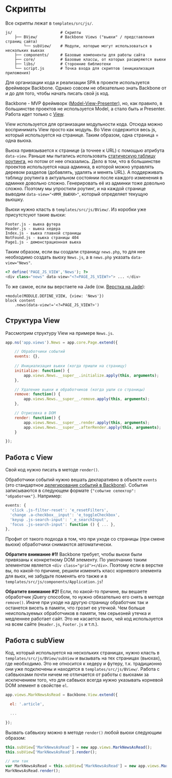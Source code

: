 # Скрипты

Все скрипты лежат в `templates/src/js/`.

```
js/                     # Скрипты
    ├── BView/          # Backbone Views ("вьюхи" / представления страниц сайта)
        └── subView/    # Модули, которые могут использоваться в нескольких вьюхах
    ├── components/     # Базовые компоненты для работы сайта
    ├── core/           # Базовые классы, от которых расширяются вьюхи
    ├── libs/           # Сторонние библиотеки
    └── script.js       # Точка входа для скриптов (инициализация приложения)
```

Для организации кода и реализации SPA в проекте используется фреймворк Backbone. Однако совсем не обязательно знать Backbone от и до для того, чтобы начать писать свой js код.

Backbone - MVP фреймворк \([Model-View-Presenter](https://ru.wikipedia.org/wiki/Model-View-Presenter)\), но, как правило, в большинстве проектов не используется Model, а стало быть и Presenter. Работа идет только с [View](http://backbonejs.org/#View). 

View используется для организации модульности кода. Отсюда можно воспринимать View просто как модуль. Во View содержится весь js, который иcпользуется на странице. Таким образом, одна страница = одна вьюха.

Вьюха привязывается к странице (а точнее к URL) с помощью атрибута `data-view`. Раньше мы пытались использовать [статическую таблицу роутинга](http://backbonejs.org/#Router-routes), но потом от нее отказались. Дело в том, что в большинстве проектов используется наша админка, в которой можно управлять деревом разделов (добавлять, удалять и менять URL). А поддерживать таблицу роутинга в актуальном состоянии после каждого изменения в админке довольно сложно. Генерировать её из админки тоже довольно сложно. Поэтому мы упростили роутинг, и на каждой странице выводим `data-view="<ИМЯ_ВЬЮХИ>"`, который определяет текущую вьюшку.

Вьюхи нужно класть в `templates/src/js/BView/`. Из коробки уже присутстсуют такие вьюхи:

```
Footer.js - вьюха футера
Header.js - вьюха хедера
Index.js - вьюха главной страницы
NotFound.js - вьюха страницы 404
Page1.js - демонстрационная вьюха
```

Таким образом, если вы создали страницу `news.php`, то для нее необходимо создать вьюху `News.js`, а в `news.php` указать `data-view="News"`.

```php
<? define('PAGE_JS_VIEW','News'); ?>
<div class="news" data-view="<?=PAGE_JS_VIEW?>"> ... </div>
```

То же самое, если вы верстаете на Jade (см. [Верстка на Jade](jade.md)):

```jade
+module(MODULE.DEFINE_VIEW, {view: 'News'})
block content
    .news(data-view!='<?=PAGE_JS_VIEW?>')
```

## Структура View

Рассмотрим структуру View на примере `News.js`.

```js
app.ns('app.views').News = app.core.Page.extend({

    // Обработчики событий
    events: {},
    
    // Инициализация вьюхи (когда пришли на страницу)
    initialize: function() {
        app.views.News.__super__.initialize.apply(this, arguments); 
    },

    // Удаление вьюхи и обработчиков (когда ушли со страницы)
    remove: function() {
        app.views.News.__super__.remove.apply(this, arguments); 
    },

    // Отрисовка в DOM
    render: function() {
        app.views.News.__super__.render.apply(this, arguments);
        app.views.News.__super__.afterRender.apply(this, arguments);
    }

});
```

## Работа с View

Свой код нужно писать в методе `render()`.

Обработчики событий нужно вешать декларативно в объекте `events` \(это стандартное [делегирование событий в Backbone](http://backbonejs.org/#View-delegateEvents)\). События записываются в следующем формате `{"событие селектор": "обработчик"}`. Например:

```js
events: {
  'click .js-filter-reset': 'e_resetFilters',
  'change .a-checkbox__input': 'e_toggleCheckbox',
  'keyup .js-search-input': '_e_searchInput',
  'focus .js-search-input': function () { ... },
},
```

Профит от такого подхода в том, что при уходе со страницы \(при смене вьюхи\) обработчики снимаются автоматически.

**Обратите внимание \#1!** Backbone требует, чтобы вьюхи были привязаны к конкретному DOM элементу. По умолчанию таким элементом является `<div class="grid"></div>`. Поэтому если в верстке вы, по какой-то причине, решили изменить класс корневого элемента для вьюх, не забудьте поменять его также и в `templates/src/js/components/Application.js`!

**Обратите внимание \#2!** Если, по какой-то причине, вы вешаете обработчик jQuery способом, то нужно обязательно его снять в методе `remove()`. Иначе при уходе на другую страницу обработчик так и останется висеть в памяти, что грозит ее утечкой. Чем больше неиспользуемых обработчиков в памяти, тем серьезней утечка и медленнее работает сайт. Это не касается вьюх, чей код используется на всем сайте \(`Header.js`, `Footer.js` и т.п.\).

## Работа с subView

Код, который используется на нескольких страницах, нужно класть в `templates/src/js/BView/subView` и вызывать на тех страницах (вьюхах), где необходимо. Это не относится к хедеру и футеру, т.к. традиционно они уже подключены и находятся в `templates/src/js/BView/`. Работа с сабвьюхами почти ничем не отличается от работы с вьюхами за исключением того, что для сабвьюх всегда нужно указывать корневой DOM элемент в свойстве `el`.

```js
app.views.MarkNewsAsRead = Backbone.View.extend({

  el: '.article',

  ...

});
```

Вызвать сабвьюху можно в методе `render()` любой вьюхи следующим образом:

```js
this.subView['MarkNewsAsRead'] = new app.views.MarkNewsAsRead();
this.subView['MarkNewsAsRead'].render();

// или так
var MarkNewsAsRead = this.subView['MarkNewsAsRead'] = new app.views.MarkNewsAsRead();
MarkNewsAsRead.render();
```



